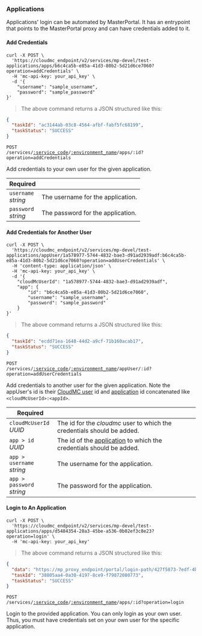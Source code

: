### Applications

Applications' login can be automated by MasterPortal. It has an entrypoint that points to the MasterPortal proxy and can have credentials added to it. 

#### Add Credentials

```shell
curl -X POST \
  'https://cloudmc_endpoint/v2/services/mp-devel/test-applications/apps/b6c4ca5b-e85a-41d3-80b2-5d21d6ce7060?operation=addCredentials' \
  -H 'mc-api-key: your_api_key' \
  -d '{
	"username": "sample_username",
	"password": "sample_password"
}'
```
> The above command returns a JSON structured like this:

```json
{
  "taskId": "ac3144ab-03c8-4564-afbf-fabf5fc68199",
  "taskStatus": "SUCCESS"
}
```
<code>POST /services/<a href="#administration-service-connections">:service_code</a>/<a href="#administration-environments">:environment_name</a>/apps/:id?operation=addCredentials</code>

Add credentials to your own user for the given application.

Required | &nbsp;
---------- | -----
`username`<br/>*string* | The username for the application.
`password`<br/>*string* | The password for the application.

#### Add Credentials for Another User

```shell
curl -X POST \
  'https://cloudmc_endpoint/v2/services/mp-devel/test-applications/appUser/1a578977-5744-4832-bae3-d91ad2939adf:b6c4ca5b-e85a-41d3-80b2-5d21d6ce7060?operation=addUserCredentials' \
  -H 'content-type: application/json' \
  -H 'mc-api-key: your_api_key' \
  -d '{
	"cloudMcUserId": "1a578977-5744-4832-bae3-d91ad2939adf",
	"app": {
		"id": "b6c4ca5b-e85a-41d3-80b2-5d21d6ce7060",
		"username": "sample_username",
		"password": "sample_password"
	}
}'
```
> The above command returns a JSON structured like this:

```json
{
  "taskId": "ecdd71ea-1648-44d2-a9cf-71b160acab17",
  "taskStatus": "SUCCESS"
}
```

<code>POST /services/<a href="#administration-service-connections">:service_code</a>/<a href="#administration-environments">:environment_name</a>/appUser/:id?operation=addUserCredentials</code>

Add credentials to another user for the given application. Note the appUser's id
is their [CloudMC user](#administration-users) id and [application](#masterportal-applications) id concatenated like `<cloudMcUserId>:<appId>`.

Required | &nbsp;
---------- | -----
`cloudMcUserId`<br/>*UUID* | The id for the *cloudmc* user to which the credentials should be added.
`app > id`<br/>*UUID* | The id of the [application](#masterportal-applications) to which the credentials should be added.
`app > username`<br/>*string* | The username for the application.
`app > password`<br/>*string* | The password for the application.

#### Login to An Application

```shell
curl -X POST \
  'https://cloudmc_endpoint/v2/services/mp-devel/test-applications/apps/d5484354-28a3-45be-a536-0b02ef3c8e23?operation=login' \
  -H 'mc-api-key: your_api_key' 
```
> The above command returns a JSON structured like this:

```json
{    
  "data": "https://mp_proxy_endpoint/portal/login-path/427f5873-7edf-4bba-ba65-8c927776da81/d5484354-28a3-45be-a536-0b02ef3c8e23/datadog-ukqrqhie/f59139e1-82e5-4526-bd5d-04c777a55f2a/b7f0bdd5-b544-d07e-ee56-4ee0d1a8a9c3",
  "taskId": "38805aa4-0a30-4197-8ce9-f79872080773",
  "taskStatus": "SUCCESS"
}
```

  <code>POST /services/<a href="#administration-service-connections">:service_code</a>/<a href="#administration-environments">:environment_name</a>/apps/:id?operation=login</code>

  Login to the provided application. You can only login as your own user. Thus, you must have credentials set on your own user for the specific application.

